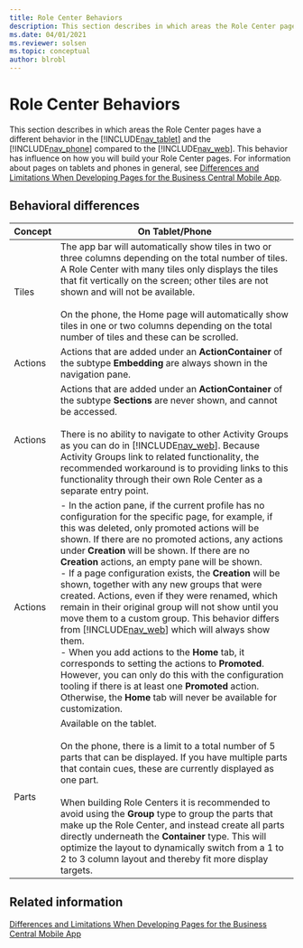 ```yaml
---
title: Role Center Behaviors
description: This section describes in which areas the Role Center pages have a different behavior in the tablet client and the phone client from the web client.
ms.date: 04/01/2021
ms.reviewer: solsen
ms.topic: conceptual
author: blrobl
---
```


# Role Center Behaviors
This section describes in which areas the Role Center pages have a different behavior in the [!INCLUDE[nav_tablet](includes/nav_tablet_md.md)] and the [!INCLUDE[nav_phone](includes/nav_phone_md.md)] compared to the [!INCLUDE[nav_web](includes/nav_web_md.md)]. This behavior has influence on how you will build your Role Center pages. For information about pages on tablets and phones in general, see [Differences and Limitations When Developing Pages for the Business Central Mobile App](devenv-differences-and-limitations-developing-pages-business-central-mobile-app.md).  
  
## Behavioral differences  
  
|Concept|On Tablet/Phone|  
|-------------|----------------------|  
|Tiles|The app bar will automatically show tiles in two or three columns depending on the total number of tiles. A Role Center with many tiles only displays the tiles that fit vertically on the screen; other tiles are not shown and will not be available.<br /><br /> On the phone, the Home page will automatically show tiles in one or two columns depending on the total number of tiles and these can be scrolled.|  
|Actions|Actions that are added under an **ActionContainer** of the subtype **Embedding** are always shown in the navigation pane.|  
|Actions|Actions that are added under an **ActionContainer** of the subtype **Sections** are never shown, and cannot be accessed.<br /><br /> There is no ability to navigate to other Activity Groups as you can do in [!INCLUDE[nav_web](includes/nav_web_md.md)]. Because Activity Groups link to related functionality, the recommended workaround is to providing links to this functionality through their own Role Center as a separate entry point.|  
|Actions|- In the action pane, if the current profile has no configuration for the specific page, for example, if this was deleted, only promoted actions will be shown. If there are no promoted actions, any actions under **Creation** will be shown. If there are no **Creation** actions, an empty pane will be shown.<br />-   If a page configuration exists, the **Creation** will be shown, together with any new groups that were created. Actions, even if they were renamed, which remain in their original group will not show until you move them to a custom group. This behavior differs from [!INCLUDE[nav_web](includes/nav_web_md.md)] which will always show them.<br />-   When you add actions to the **Home** tab, it corresponds to setting the actions to **Promoted**. However, you can only do this with the configuration tooling if there is at least one **Promoted** action. Otherwise, the **Home** tab will never be available for customization.|  
|Parts|Available on the tablet.<br /><br /> On the phone, there is a limit to a total number of 5 parts that can be displayed. If you have multiple parts that contain cues, these are currently displayed as one part.<br /><br /> When building Role Centers it is recommended to avoid using the **Group** type to group the parts that make up the Role Center, and instead create all parts directly underneath the **Container** type. This will optimize the layout to dynamically switch from a 1 to 2 to 3 column layout and thereby fit more display targets.|  
  
## Related information  
[Differences and Limitations When Developing Pages for the Business Central Mobile App](devenv-differences-and-limitations-developing-pages-business-central-mobile-app.md)  
